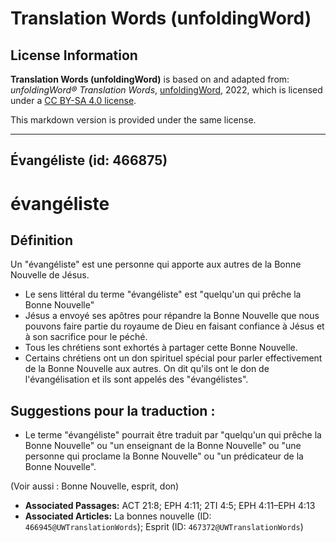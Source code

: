 # Translation Words (unfoldingWord)

## License Information

**Translation Words (unfoldingWord)** is based on and adapted from: _unfoldingWord® Translation Words_, [unfoldingWord](https://unfoldingword.org/utw), 2022, which is licensed under a [CC BY-SA 4.0 license](https://creativecommons.org/licenses/by-sa/4.0/legalcode.en).

This markdown version is provided under the same license.



--------------------------------

## Évangéliste (id: 466875)

évangéliste
===========

Définition
----------

Un "évangéliste" est une personne qui apporte aux autres de la Bonne Nouvelle de Jésus.

* Le sens littéral du terme "évangéliste" est "quelqu'un qui prêche la Bonne Nouvelle"
* Jésus a envoyé ses apôtres pour répandre la Bonne Nouvelle que nous pouvons faire partie du royaume de Dieu en faisant confiance à Jésus et à son sacrifice pour le péché.
* Tous les chrétiens sont exhortés à partager cette Bonne Nouvelle.
* Certains chrétiens ont un don spirituel spécial pour parler effectivement de la Bonne Nouvelle aux autres. On dit qu'ils ont le don de l'évangélisation et ils sont appelés des "évangélistes".

Suggestions pour la traduction :
--------------------------------

* Le terme "évangéliste" pourrait être traduit par "quelqu'un qui prêche la Bonne Nouvelle" ou "un enseignant de la Bonne Nouvelle" ou "une personne qui proclame la Bonne Nouvelle" ou "un prédicateur de la Bonne Nouvelle".

(Voir aussi : Bonne Nouvelle, esprit, don)

* **Associated Passages:** ACT 21:8; EPH 4:11; 2TI 4:5; EPH 4:11–EPH 4:13
* **Associated Articles:** La bonnes nouvelle (ID: `466945@UWTranslationWords`); Esprit (ID: `467372@UWTranslationWords`)

